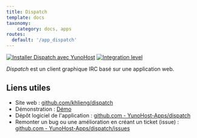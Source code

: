 ```yaml
---
title: Dispatch
template: docs
taxonomy:
    category: docs, apps
routes:
  default: '/app_dispatch'
---
```


[![Installer Dispatch avec YunoHost](https://install-app.yunohost.org/install-with-yunohost.svg)](https://install-app.yunohost.org/?app=dispatch) [![Integration level](https://dash.yunohost.org/integration/dispatch.svg)](https://dash.yunohost.org/appci/app/dispatch)

*Dispatch* est un client graphique IRC basé sur une application web.

## Liens utiles

+ Site web : [github.com/khlieng/dispatch](https://github.com/khlieng/dispatch)
+ Démonstration : [Démo](https://dispatch.khlieng.com/)
+ Dépôt logiciel de l'application : [github.com - YunoHost-Apps/dispatch](https://github.com/YunoHost-Apps/dispatch_ynh)
+ Remonter un bug ou une amélioration en créant un ticket (issue) : [github.com - YunoHost-Apps/dispatch/issues](https://github.com/YunoHost-Apps/dispatch_ynh/issues)
